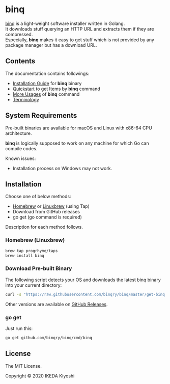 # binq

[binq](https://github.com/binqry/binq) is a light-weight software installer written in Golang.  
It downloads stuff querying an HTTP URL and extracts them if they are compressed.  
Especially, **binq** makes it easy to get stuff which is not provided by any package manager but has
a download URL.

## Contents

The documentation contains followings:

- [Installation Guide](#installation) for **binq** binary
- [Quickstart](./quickstart/) to get Items by **binq** command
- [More Usages](./cli-usage/) of **binq** command
- [Terminology](./terminology/)

## System Requirements

Pre-built binaries are available for macOS and Linux with x86-64 CPU architecture.

**binq** is logically supposed to work on any machine for which Go can compile codes.

Known issues:

- Installation process on Windows may not work.

## Installation

Choose one of below methods:

- [Homebrew](https://brew.sh/) or [Linuxbrew](https://docs.brew.sh/Homebrew-on-Linux) (using Tap)
- Download from GitHub releases
- go get (go command is required)

Description for each method follows.

### Homebrew (Linuxbrew)

```sh
brew tap progrhyme/taps
brew install binq
```

### Download Pre-built Binary

The following script detects your OS and downloads the latest binq binary into your current directory:

```sh
curl -s "https://raw.githubusercontent.com/binqry/binq/master/get-binq.sh" | bash
```

Other versions are available on [GitHub Releases](https://github.com/binqry/binq/releases).

### go get

Just run this:

```sh
go get github.com/binqry/binq/cmd/binq
```

## License

The MIT License.

Copyright &copy; 2020 IKEDA Kiyoshi
